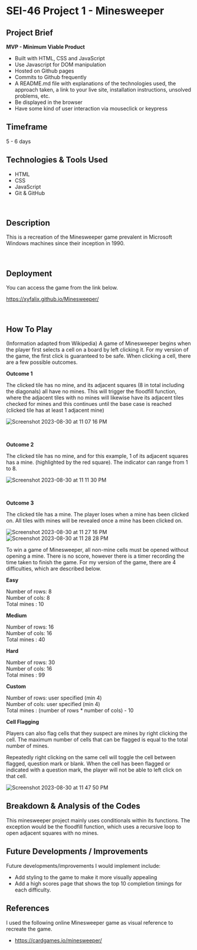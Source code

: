 # SEI-46 Project 1 - Minesweeper

## Project Brief
**MVP - Minimum Viable Product** 
- Built with HTML, CSS and JavaScript
- Use Javascript for DOM manipulation
- Hosted on Github pages
- Commits to Github frequently
- A README.md file with explanations of the technologies used, the approach taken, a link to your live site, installation instructions, unsolved problems, etc.
- Be displayed in the browser
- Have some kind of user interaction via mouseclick or keypress

## Timeframe
5 - 6 days

## Technologies & Tools Used
- HTML
- CSS
- JavaScript
- Git & GitHub

<br>

## Description
This is a recreation of the Minesweeper game prevalent in Microsoft Windows machines since their inception in 1990.

<br>

## Deployment
You can access the game from the link below.

https://xyfalix.github.io/Minesweeper/

<br>

## How To Play
(Information adapted from Wikipedia)
A game of Minesweeper begins when the player first selects a cell on a board by left clicking it. For my version of the game, the first click is guaranteed to be safe. When clicking a cell, there are a few possible outcomes.

**Outcome 1**

The clicked tile has no mine, and its adjacent squares (8 in total including the diagonals) all have no mines. This will trigger the floodfill function, where the adjacent tiles with no mines will likewise have its adjacent tiles checked for mines and this continues until the base case is reached (clicked tile has at least 1 adjacent mine)

![Screenshot 2023-08-30 at 11 07 16 PM](https://github.com/Xyfalix/Minesweeper/assets/129175727/dc32b2c7-6c8d-467c-bd92-83c59935b25c)

<br>

**Outcome 2**

The clicked tile has no mine, and for this example, 1 of its adjacent squares has a mine. (highlighted by the red square). The indicator can range from 1 to 8.

![Screenshot 2023-08-30 at 11 11 30 PM](https://github.com/Xyfalix/Minesweeper/assets/129175727/098be29a-2229-499d-a6b1-9128e2bed7e8)

<br>

**Outcome 3**

The clicked tile has a mine. The player loses when a mine has been clicked on. All tiles with mines will be revealed once a mine has been clicked on.

![Screenshot 2023-08-30 at 11 27 16 PM](https://github.com/Xyfalix/Minesweeper/assets/129175727/cf76c30c-023d-4b17-ad0a-dc6f6223526b)![Screenshot 2023-08-30 at 11 28 28 PM](https://github.com/Xyfalix/Minesweeper/assets/129175727/ae127dc4-80bd-45c9-b448-54a749803d61)

To win a game of Minesweeper, all non-mine cells must be opened without opening a mine. There is no score, however there is a timer recording the time taken to finish the game. For my version of the game, there are 4 difficulties, which are described below.

**Easy**

Number of rows: 8
<br>
Number of cols: 8
<br>
Total mines : 10

**Medium**

Number of rows: 16
<br>
Number of cols: 16
<br>
Total mines : 40

**Hard**

Number of rows: 30
<br>
Number of cols: 16
<br>
Total mines : 99

**Custom**

Number of rows: user specified (min 4)
<br>
Number of cols: user specified (min 4)
<br>
Total mines : (number of rows * number of cols) - 10

**Cell Flagging**

Players can also flag cells that they suspect are mines by right clicking the cell. The maximum number of cells that can be flagged is equal to the total number of mines.

Repeatedly right clicking on the same cell will toggle the cell between flagged, question mark or blank. When the cell has been flagged or indicated with a question mark, the player will not be able to left click on that cell.

![Screenshot 2023-08-30 at 11 47 50 PM](https://github.com/Xyfalix/Minesweeper/assets/129175727/3c6f2710-b3cb-46ec-a76d-61e9a57ad9ad)

## Breakdown & Analysis of the Codes
This minesweeper project mainly uses conditionals within its functions. The exception would be the floodfill function, which uses a recursive loop to open adjacent squares with no mines.

## Future Developments / Improvements
Future developments/improvements I would implement include:

- Add styling to the game to make it more visually appealing
- Add a high scores page that shows the top 10 completion timings for each difficulty.

## References
I used the following online Minesweeper game as visual reference to recreate the game.

- https://cardgames.io/minesweeper/

